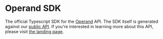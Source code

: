 # Operand SDK

The official Typescript SDK for the [Operand](https://beta.operand.ai) API. The SDK itself is generated against our [public API](https://buf.build/operand/mcp). If you're interested in learning more about this API, please visit [the landing page](https://beta.operand.ai/developers).
